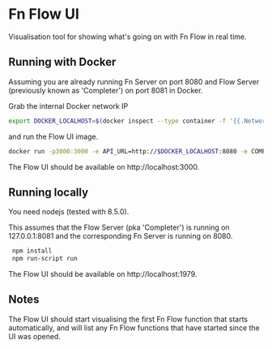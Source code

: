 # Fn Flow  UI  

Visualisation tool for showing what's going on with Fn Flow in real time. 

## Running with Docker

Assuming you are already running Fn Server on port 8080 and Flow Server (previously known as 'Completer') on port 8081 in Docker.

Grab the internal Docker network IP 
```bash
export DOCKER_LOCALHOST=$(docker inspect --type container -f '{{.NetworkSettings.Gateway}}' functions)
```
and run the Flow UI image.
```bash 
docker run -p3000:3000 -e API_URL=http://$DOCKER_LOCALHOST:8080 -e COMPLETER_BASE_URL=http://$DOCKER_LOCALHOST:8081 fnproject/flow:ui
```
The Flow UI should be available on http://localhost:3000.

## Running locally 

You need nodejs (tested with 8.5.0).

This assumes that the Flow Server (pka 'Completer') is running on 127.0.0.1:8081 and the corresponding Fn Server is running on 8080.

```bash
 npm install 
 npm run-script run 
```

The Flow UI should be available on http://localhost:1979.


## Notes
 
The Flow UI should start visualising the first Fn Flow function that starts automatically, and will list any Fn Flow functions that have started since the UI was opened. 
 

